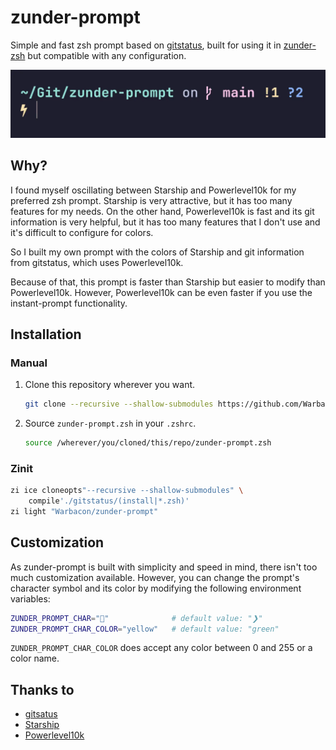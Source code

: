 # zunder-prompt

Simple and fast zsh prompt based on [gitstatus](https://github.com/romkatv/gitstatus),
built for using it in [zunder-zsh](https://github.com/Warbacon/zunder-prompt)
but compatible with any configuration.

![preview](./assets/preview.webp)

## Why?

I found myself oscillating between Starship and Powerlevel10k for
my preferred zsh prompt. Starship is very attractive, but it has
too many features for my needs. On the other hand, Powerlevel10k is fast
and its git information is very helpful, but it has too many features
that I don't use and it's difficult to configure for colors.

So I built my own prompt with the colors of Starship and git information from gitstatus,
which uses Powerlevel10k.

Because of that, this prompt is faster than Starship but easier to modify than Powerlevel10k.
However, Powerlevel10k can be even faster if you use the instant-prompt functionality.

## Installation

### Manual

1. Clone this repository wherever you want.

    ```sh
    git clone --recursive --shallow-submodules https://github.com/Warbacon/zunder-prompt.git
    ```

2. Source `zunder-prompt.zsh` in your `.zshrc`.

    ```sh
    source /wherever/you/cloned/this/repo/zunder-prompt.zsh
    ```

### Zinit

```sh
zi ice cloneopts"--recursive --shallow-submodules" \
    compile'./gitstatus/(install|*.zsh)'
zi light "Warbacon/zunder-prompt"
```

## Customization

As zunder-prompt is built with simplicity and speed in mind, there isn't too
much customization available. However, you can change the prompt's character
symbol and its color by modifying the following environment variables:

```sh
ZUNDER_PROMPT_CHAR=""              # default value: "❯"
ZUNDER_PROMPT_CHAR_COLOR="yellow"   # default value: "green"
```

`ZUNDER_PROMPT_CHAR_COLOR` does accept any color between 0 and 255
or a color name.

## Thanks to

- [gitsatus](https://github.com/romkatv/gitstatus)
- [Starship](https://starship.rs)
- [Powerlevel10k](https://github.com/romkatv/powerlevel10k)
